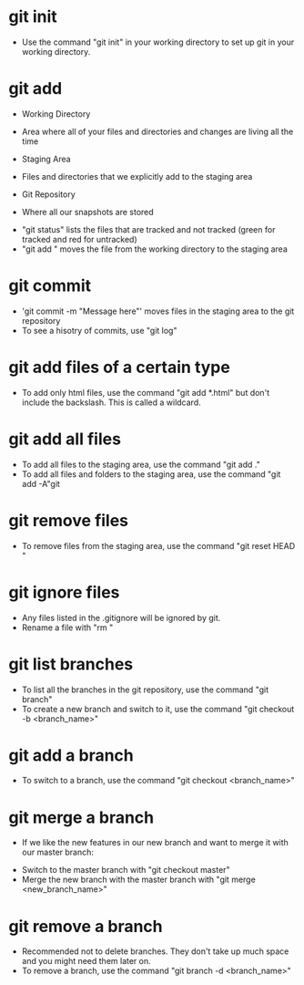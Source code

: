 # git init

- Use the command "git init" in your working directory to set up git in your working directory.

# git add

- Working Directory

* Area where all of your files and directories and changes are living all the time

- Staging Area

* Files and directories that we explicitly add to the staging area

- Git Repository

* Where all our snapshots are stored

- "git status" lists the files that are tracked and not tracked (green for tracked and red for untracked)
- "git add <filename>" moves the file from the working directory to the staging area

# git commit

- 'git commit -m "Message here"' moves files in the staging area to the git repository
- To see a hisotry of commits, use "git log"

# git add files of a certain type

- To add only html files, use the command "git add \*.html" but don't include the backslash. This is called a wildcard.

# git add all files

- To add all files to the staging area, use the command "git add ."
- To add all files and folders to the staging area, use the command "git add -A"git

# git remove files

- To remove files from the staging area, use the command "git reset HEAD <filename>"

# git ignore files

- Any files listed in the .gitignore will be ignored by git.
- Rename a file with "rm <fileToBeRenamed> <newFilename>"

# git list branches

- To list all the branches in the git repository, use the command "git branch"
- To create a new branch and switch to it, use the command "git checkout -b <branch_name>"

# git add a branch

- To switch to a branch, use the command "git checkout <branch_name>"

# git merge a branch

- If we like the new features in our new branch and want to merge it with our master branch:

* Switch to the master branch with "git checkout master"
* Merge the new branch with the master branch with "git merge <new_branch_name>"

# git remove a branch

- Recommended not to delete branches. They don't take up much space and you might need them later on.
- To remove a branch, use the command "git branch -d <branch_name>"
